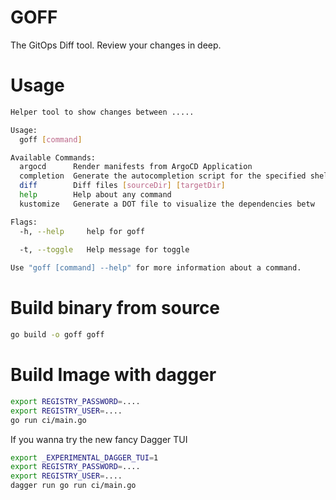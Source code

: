 GOFF
===

The GitOps Diff tool. Review your changes in deep.

# Usage

```bash
Helper tool to show changes between .....

Usage:
  goff [command]

Available Commands:
  argocd      Render manifests from ArgoCD Application
  completion  Generate the autocompletion script for the specified shell
  diff        Diff files [sourceDir] [targetDir]
  help        Help about any command
  kustomize   Generate a DOT file to visualize the dependencies betw

Flags:
  -h, --help     help for goff
  
  -t, --toggle   Help message for toggle

Use "goff [command] --help" for more information about a command.
```

# Build binary from source
```bash
go build -o goff goff 
```


# Build Image with dagger
```bash
export REGISTRY_PASSWORD=....
export REGISTRY_USER=....
go run ci/main.go 
```

If you wanna try the new fancy Dagger TUI
```bash
export _EXPERIMENTAL_DAGGER_TUI=1
export REGISTRY_PASSWORD=....
export REGISTRY_USER=....
dagger run go run ci/main.go
```
